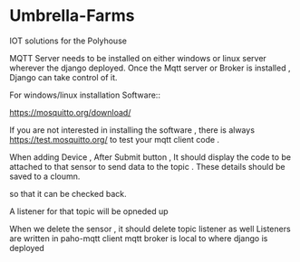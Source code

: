 # Umbrella-Farms
IOT solutions for the Polyhouse

MQTT Server needs to be installed on either windows or linux server wherever the django deployed. 
Once the Mqtt server or Broker is installed , Django can take control of it.

For windows/linux installation Software::

https://mosquitto.org/download/

If you are not interested in installing the software , there is always https://test.mosquitto.org/ to test your mqtt client code .


When adding Device ,
After Submit button , It should display the code to be attached to that sensor to send data to the topic .
These details should be saved to a cloumn.

so that it can be checked back.

A listener for that topic will be opneded up

When we delete the sensor , it should delete topic listener as well 
Listeners are written in paho-mqtt client
mqtt broker is local to where django is deployed 



